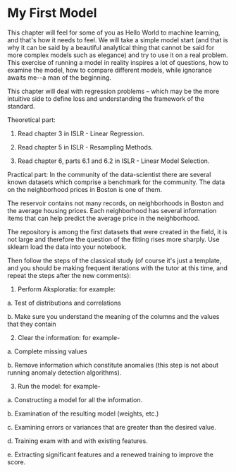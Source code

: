 # My First Model


This chapter will feel for some of you as Hello World to machine learning, and that's how it needs to feel. We will take a simple model start (and that is why it can be said by a beautiful analytical thing that cannot be said for more complex models such as elegance) and try to use it on a real problem.
This exercise of running a model in reality inspires a lot of questions, how to examine the model, how to compare different models, while ignorance awaits me--a man of the beginning.

This chapter will deal with regression problems – which may be the more intuitive side to define loss and understanding the framework of the standard.

Theoretical part:

1.	Read chapter 3 in ISLR - Linear Regression.

2.	Read chapter 5 in ISLR - Resampling Methods.

3.	Read chapter 6, parts 6.1 and 6.2 in ISLR - Linear Model Selection.

Practical part:
In the community of the data-scientist there are several known datasets which comprise a benchmark for the community. The data on the neighborhood prices in Boston is one of them.

The reservoir contains not many records, on neighborhoods in Boston and the average housing prices. Each neighborhood has several information items that can help predict the average price in the neighborhood.

The repository is among the first datasets that were created in the field, it is not large and therefore the question of the fitting rises more sharply.
Use sklearn load the data into your notebook.

Then follow the steps of the classical study (of course it's just a template, and you should be making frequent iterations  with the tutor at this time, and repeat the steps  after the new comments):

1.	Perform Aksploratia: for example:

a.	Test of distributions and correlations

b.	Make sure you understand the meaning of the columns and the values that they contain

2.	Clear the information: for example-

a.	Complete missing values

b.	Remove information which constitute anomalies (this step is not about running anomaly detection algorithms).

3.	Run the model: for example-

a.	Constructing a model for all the information.

b.	Examination of the resulting model (weights, etc.)

c.	Examining errors or variances that are greater than the desired value.

d.	Training exam with and with existing features.

e.	Extracting significant features and a renewed training to improve the score.

